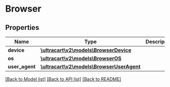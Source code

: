 # Browser

## Properties
Name | Type | Description | Notes
------------ | ------------- | ------------- | -------------
**device** | [**\ultracart\v2\models\BrowserDevice**](BrowserDevice.md) |  | [optional] 
**os** | [**\ultracart\v2\models\BrowserOS**](BrowserOS.md) |  | [optional] 
**user_agent** | [**\ultracart\v2\models\BrowserUserAgent**](BrowserUserAgent.md) |  | [optional] 

[[Back to Model list]](../README.md#documentation-for-models) [[Back to API list]](../README.md#documentation-for-api-endpoints) [[Back to README]](../README.md)


